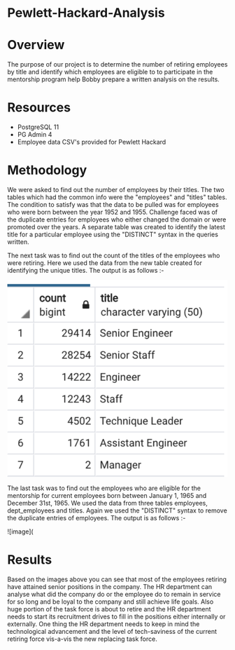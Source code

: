 # Pewlett-Hackard-Analysis

# Overview 

The purpose of our project is to determine the number of retiring employees by title and identify which employees are eligible to to participate in the mentorship program help Bobby prepare a written analysis on the results.

# Resources #
- PostgreSQL 11
- PG Admin 4
- Employee data CSV's provided for Pewlett Hackard

# Methodology #

We were asked to find out the number of employees by their titles. The two tables which had the common info were the "employees" and "titles" tables. The condition to satisfy was that the data to be pulled was for employees who were born between the year 1952 and 1955. Challenge faced was of the duplicate entries for employees who either changed the domain or were promoted over the years. A separate table was created to identify the latest title for a particular employee using the "DISTINCT" syntax in the queries written. 

The next task was to find out the count of the titles of the employees who were retiring. Here we used the data from the new table created for identifying the unique titles. The output is as follows :- 

![image](https://github.com/yashodhan1202/Pewlett-Hackard-Analysis/blob/main/Titles_count.png)


The last task was to find out the employees who are eligible for the mentorship for current employees born between January 1, 1965 and December 31st, 1965. We used the data from three tables employees, dept_employees and titles. Again we used the "DISTINCT" syntax to remove the duplicate entries of employees. The output is as follows :- 

![image](

# Results #

Based on the images above you can see that most of the employees retiring have attained senior positions in the company. The HR department can analyse what did the company do or the employee do to remain in service for so long and be loyal to the company and still achieve life goals. Also huge portion of the task force is about to retire and the HR department needs to start its recruitment drives to fill in the positions either internally or externally. One thing the HR department needs to keep in mind the technological advancement and the level of tech-saviness of the current retiring force vis-a-vis the new replacing task force.


